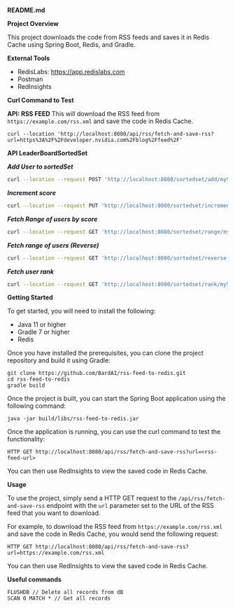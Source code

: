 **README.md**

**Project Overview**

This project downloads the code from RSS feeds and saves it in Redis Cache using Spring Boot, Redis, and Gradle.

**External Tools**

* RedisLabs: https://app.redislabs.com
* Postman
* RedInsights

**Curl Command to Test**

**API: RSS FEED**
This will download the RSS feed from `https://example.com/rss.xml` and save the code in Redis Cache.

```
curl --location 'http://localhost:8080/api/rss/fetch-and-save-rss?url=https%3A%2F%2Fdeveloper.nvidia.com%2Fblog%2Ffeed%2F'
```

**API LeaderBoardSortedSet** 

***Add User to sortedSet***
```bash
curl --location --request POST 'http://localhost:8080/sortedset/add/mySortedSet?key=leaderboardOct2023&user=user1&score=1'
```

***Increment score***
```bash
curl --location --request PUT 'http://localhost:8080/sortedset/increment/mySortedSet?key=leaderboardOct2023&user=user1&score=1'
```

***Fetch Range of users by score***
```bash
curl --location --request GET 'http://localhost:8080/sortedset/range/mySortedSet?key=leaderboardOct2023&start=0&end=1000'
```

***Fetch range of users (Reverse)***
```bash
curl --location --request GET 'http://localhost:8080/sortedset/reverse-range/mySortedSet?key=leaderboardOct2023&start=0&end=1000'
```

***Fetch user rank***
```bash
curl --location --request GET 'http://localhost:8080/sortedset/rank/mySortedSet?key=leaderboardOct2023&user=user1'
```

**Getting Started**

To get started, you will need to install the following:

* Java 11 or higher
* Gradle 7 or higher
* Redis

Once you have installed the prerequisites, you can clone the project repository and build it using Gradle:

```
git clone https://github.com/BardAI/rss-feed-to-redis.git
cd rss-feed-to-redis
gradle build
```

Once the project is built, you can start the Spring Boot application using the following command:

```
java -jar build/libs/rss-feed-to-redis.jar
```

Once the application is running, you can use the curl command to test the functionality:

```
HTTP GET http://localhost:8080/api/rss/fetch-and-save-rss?url=<rss-feed-url>
```

You can then use RedInsights to view the saved code in Redis Cache.

**Usage**

To use the project, simply send a HTTP GET request to the `/api/rss/fetch-and-save-rss` endpoint with the `url`
parameter set to the URL of the RSS feed that you want to download.

For example, to download the RSS feed from `https://example.com/rss.xml` and save the code in Redis Cache, you would
send the following request:

```
HTTP GET http://localhost:8080/api/rss/fetch-and-save-rss?url=https://example.com/rss.xml
```

You can then use RedInsights to view the saved code in Redis Cache.

**Useful commands**

```
FLUSHDB // Delete all records from dB
SCAN 0 MATCH * // Get all records
```

